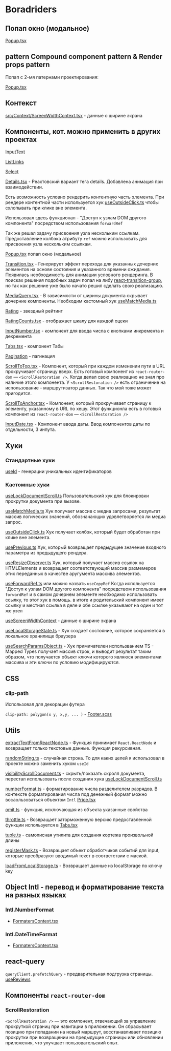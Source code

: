 # Boradriders

## Попап окно (модальное)

[Popup.tsx](.src/component-library/Popup/Popup.tsx)

## pattern Compound component pattern & Render props pattern

Попап с 2-мя патернами проектирования:

[Popup.tsx](.src/component-library/Popup/Popup.tsx)

## Контекст

[src/Context/ScreenWidthContext.tsx](ScreenWidthContext) - данные о ширине экрана

## Компоненты, кот. можно применить в других проектах

[InputText](./src/component-library/InputText/InputText.tsx)

[ListLinks](./src/component-library/ListLinks/ListLinks.tsx)

[Select](./src/component-library/Select/Select.tsx)

[Details.tsx](./src/component-library/Details/Details.tsx) - Реактовский вариант тега details. Добавлена анимация при взаимодействии.

Есть возможность условно рендерить контентную часть элемента. При рендере контентной части используется хук [useOutsideClick.ts](./src/hooks/useOutsideClick.ts) чтобы схлопывать при клике вне элемента.

Использовал здесь функционал - "Доступ к узлам DOM другого компонента" посредством использования `forwardRef`

Так же решал задачу присвоения узла нескольким ссылкам. Предоставление колбэка атрибуту `ref` можно использовать для присвоения узла нескольким ссылкам.

[Popup.tsx](.src/component-library/Popup/Popup.tsx) попап окно (модальное)

[Transition.tsx](./src/component-library/Transition/Transition.tsx) - Генерирует эффект перехода для указанных дочерних элементов на основе состояния и указанного времени ожидания. Появилась необходимость для анимации условного рендеринга. В поисках решения подобных задач попал на либу [react-transition-group](https://reactcommunity.org/react-transition-group), но так как решение уже было начато решил сделать свою реализацию.

[MediaQuery.tsx](./src/component-library/MediaQuery/MediaQuery.tsx) - В зависимости от ширины документа скрывает дочерние компоненты. Необходим кастомный хук [useMatchMedia.ts](./src/hooks/useMatchMedia.ts)

[Rating](.src/component-library/Rating/Rating.tsx) - звездный рейтинг

[RatingCounts.tsx](src/component-library/RatingCounts/RatingCounts.tsx) - отображает шкалу для каждой оцеки

[InputNumber.tsx](./src/components/ui/InputNumber/InputNumber.tsx) - компонент для ввода числа с кнопками инкремента и декремента

[Tabs.tsx](./src/component-library/Tabs/Tabs.tsx) - компонент Табы

[Pagination](./src/components/ui/Pagination/Pagination.tsx) - пагинация

[ScrollToTop.tsx](./src/component-library/Scroll/ScrollToTop.tsx) - Компонент, который при каждом изменении пути в URL прокручивает страницу вверх. Есть готовый компонент из `react-router-dom` — `<ScrollRestoration />`. Когда делал свою реализацию не знал про наличие этого компонента. У `<ScrollRestoration />` есть ограничение на использование - маршрутизатор данных. Так что мой тоже может пригодится.

[ScrollToAnchor.tsx](./src/component-library/Scroll/ScrollToAnchor.tsx) - Компонент, который прокручивает страницу к элементу, указанному в URL по хешу. Этот функционла есть в готовый компонент из `react-router-dom` — `<ScrollRestoration />`

[InputDate.tsx](src/components/ui/InputDate/InputDate.tsx) - Компонент ввода даты. Ввод компонентов даты по отдельности, 3 инпута.

## Хуки

### Стандартные хуки

[useId](https://react.dev/reference/react/useId) - генерации уникальных идентификаторов

### Кастомные хуки

[useLockDocumentScroll.ts](./src/hooks/useLockDocumentScroll.ts) Пользовательский хук для блокировки прокрутки документа при вызове.

[useMatchMedia.ts](./src/hooks/useMatchMedia.ts) Хук получает массив с медиа запросами, результат массив логических значений, обозначающих удовлетворяется ли медиа запрос.

[useOutsideClick.ts](./src/hooks/useOutsideClick.ts) Хук получает колбэк, который будет обработан при клике вне элемента.

[usePrevious.ts](./src/hooks/usePrevious.ts) Хук, который возвращает предыдущее значение входного параметра из предыдущего рендера.

[useResizeObserver.ts](.src/hooks/useResizeObserver.ts) Хук, который получает массив ссылок на HTMLElements и возвращает соответствующий массив размемеров этих переданных в качестве аругумента массива элементов.

[useForwardRef.ts](./src/hooks/useForwardRef.ts) или можно назвать `useCopyRef` Когда используется "Доступ к узлам DOM другого компонента" посредством использования `forwardRef` и в самом дочернем элементе необходимо использовать ссылку, то этот хук в помощь. в итоге и родительский компонент имеет ссылку и местная ссылка в деле и обе ссылке указывают на один и тот же узел

[useScreenWidthContext](./src/Context/useScreenWidthContext.ts) - данные о ширине экрана

[useLocalStorageState.ts](./src/hooks/useLocalStorageState.ts) - Хук создает состояние, которое сохраняется в локальное хранилище браузера

[useSearchParamsObject.ts](./src/hooks/useSearchParamsObject.ts) - Хук примичателен использванием TS - Mapped Types получает массив строк, и выводит результат таким образом, что получается объект ключи которого являюся элементами массива и эти ключи по условию модифицируются.

## CSS

### clip-path

Использовал для декорации футера

`clip-path: polygon(x y, x,y, ... )` - [Footer.scss](./src/components/Footer/Footer.scss)

## Utils

[extractTextFromReactNode.ts](src/utils/extractTextFromReactNode.ts) - Функция принимает `React.ReactNode` и возвращает только текстовые данные. Функция рекурсивная.

[randomString.ts](src/utils/randomString.ts) - случайная строка. То для каких целей я использовал в проекте можно заменить хуком `useId`

[visibilityScrollDocument.ts](src/utils/visibilityScrollDocument.ts) - скрыть/показать скролл документа, перестал использовать после создания хука [useLockDocumentScroll.ts](./src/hooks/useLockDocumentScroll.ts)

[numberFormat.ts](./src/utils/numberFormat.ts) - форматирование числа разделителем разрядов. В контексте форматирования числа под денежный формат можно восаользоваться объектом `Intl` [Price.tsx](./src/components/Price/Price.tsx)

[omit.ts](./src/utils/omit.ts) - функция, исключающая из объекта указанные свойства

[throttle.ts](./src/utils/throttle.ts) - Возвращает заторможенную версию предоставленной функции используется в [Tabs.tsx](./src/component-library/Tabs/Tabs.tsx)

[tuple.ts](./src/utils/types/tuple.ts) - самописная утилита для создания кортежа произвольной длины

[registerMask.ts](.src/utils/registerMask/registerMask.ts) - Возвращает объект обработчиков событий для input, которые преобразуют вводимый текст в соответствии с маской.

[loadFromLocalStorage.ts](.src/utils/loadFromLocalStorage.ts) - Возвращает данные из localStorage по ключу key

## Object Intl - перевод и форматирование текста на разных языках

### Intl.NumberFormat

- [FormatersContext.tsx](./src/Context/FormatersContext.tsx)

### Intl.DateTimeFormat

- [FormatersContext.tsx](./src/Context/FormatersContext.tsx)

## react-query

`queryClient.prefetchQuery` - предварительная подгрузка страницы. [useReviews](./src/features/reviews/useReviews.ts)

## Компоненты `react-router-dom`

### ScrollRestoration

`<ScrollRestoration />` — это компонент, отвечающий за управление прокруткой страниц при навигации в приложении. Он сбрасывает позицию при попадании на новый маршрут, восстанавливает позицию прокрутки при возвращении на предыдущие страницы или обновлении приложения, что улучшает пользовательский опыт.
